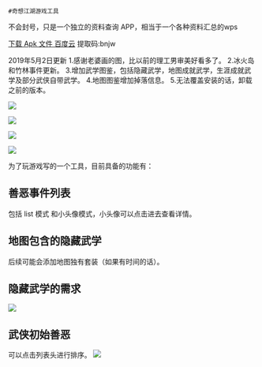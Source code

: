     #奇想江湖游戏工具

不会封号，只是一个独立的资料查询 APP，相当于一个各种资料汇总的wps

[下载 Apk 文件 百度云](https://pan.baidu.com/s/1uIHfTNphGuT3eH6zXg9cOA) 提取码:bnjw 

2019年5月2日更新
1.感谢老婆画的图，比以前的理工男审美好看多了。
2.冰火岛和竹林事件更新。
3.增加武学图鉴，包括隐藏武学，地图成就武学，生涯成就武学及部分武侠自带武学。
4.地图图鉴增加掉落信息。
5.无法覆盖安装的话，卸载之前的版本。

![](https://github.com/Duyan8035/qxjh_util/blob/7a15341c8a39152e20bb05626eac498826041be9/img/img_main.png)

![](https://github.com/Duyan8035/qxjh_util/blob/7a15341c8a39152e20bb05626eac498826041be9/img/img_sj.png)

![](https://github.com/Duyan8035/qxjh_util/blob/7a15341c8a39152e20bb05626eac498826041be9/img/img_wuxue.png)

![](https://github.com/Duyan8035/qxjh_util/blob/7a15341c8a39152e20bb05626eac498826041be9/img/img_map.png)

为了玩游戏写的一个工具，目前具备的功能有：
## 善恶事件列表
包括 list 模式 和小头像模式，小头像可以点击进去查看详情。

## 地图包含的隐藏武学
后续可能会添加地图独有套装（如果有时间的话）。

## 隐藏武学的需求
![](https://github.com/Duyan8035/qxjh_util/blob/7a15341c8a39152e20bb05626eac498826041be9/img/Screenshot_2019-04-21-22-18-51-959_com.dy.qxjhuti.png)

## 武侠初始善恶
可以点击列表头进行排序。
![](https://github.com/Duyan8035/qxjh_util/blob/7a15341c8a39152e20bb05626eac498826041be9/img/Screenshot_2019-04-21-22-19-02-648_com.dy.qxjhuti.png)
